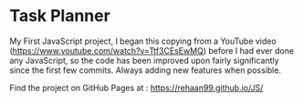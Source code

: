 # Task Planner
My First JavaScript project, I began this copying from a YouTube video (https://www.youtube.com/watch?v=Ttf3CEsEwMQ) before I had ever done any JavaScript, so the code has been improved upon fairly significantly since the first few commits. Always adding new features when possible.

Find the project on GitHub Pages at : https://rehaan99.github.io/JS/
